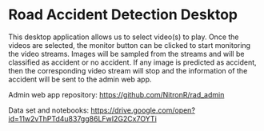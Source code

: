 # Road Accident Detection Desktop

This desktop application allows us to select video(s) to play. Once the videos are selected, the monitor button can be clicked to start monitoring the video streams.
Images will be sampled from the streams and will be classified as accident or no accident.
If any image is predicted as accident, then the corresponding video stream will stop and the information of the accident will be sent to the admin web app.

Admin web app repository:
https://github.com/NitronR/rad_admin

Data set and notebooks:
https://drive.google.com/open?id=11w2vThPTd4u837gg86LFwI2G2Cx7OYTi